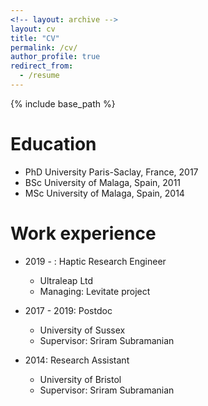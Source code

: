 ```yaml
---
<!-- layout: archive -->
layout: cv
title: "CV"
permalink: /cv/
author_profile: true
redirect_from:
  - /resume
---
```


{% include base_path %}

Education
======
* PhD University Paris-Saclay, France, 2017 
* BSc University of Malaga, Spain, 2011
* MSc University of Malaga, Spain, 2014

Work experience
======
* 2019 - : Haptic Research Engineer 
  * Ultraleap Ltd
  * Managing: Levitate project

* 2017 - 2019: Postdoc 
  * University of Sussex
  * Supervisor: Sriram Subramanian

* 2014: Research Assistant
  * University of Bristol
  * Supervisor: Sriram Subramanian
  
<!-- Skills
======
* Skill 1
* Skill 2
  * Sub-skill 2.1
  * Sub-skill 2.2
  * Sub-skill 2.3
* Skill 3

Publications
======
  <ul>{% for post in site.publications %}
    {% include archive-single-cv.html %}
  {% endfor %}</ul>
  
Talks
======
  <ul>{% for post in site.talks %}
    {% include archive-single-talk-cv.html %}
  {% endfor %}</ul>
  
Teaching
======
  <ul>{% for post in site.teaching %}
    {% include archive-single-cv.html %}
  {% endfor %}</ul>
  
Service and leadership
======
* Currently signed in to 43 different slack teams
 -->